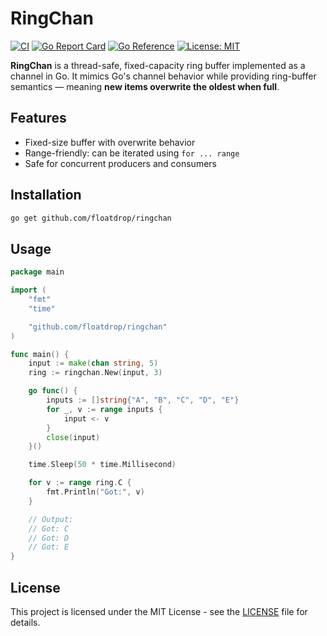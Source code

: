 # RingChan

[![CI](https://github.com/floatdrop/ringchan/actions/workflows/ci.yaml/badge.svg)](https://github.com/floatdrop/ringchan/actions/workflows/ci.yaml)
[![Go Report Card](https://goreportcard.com/badge/github.com/floatdrop/ringchan)](https://goreportcard.com/report/github.com/floatdrop/ringchan)
[![Go Reference](https://pkg.go.dev/badge/github.com/floatdrop/ringchan.svg)](https://pkg.go.dev/github.com/floatdrop/ringchan)
[![License: MIT](https://img.shields.io/badge/License-MIT-yellow.svg)](https://opensource.org/licenses/MIT)

**RingChan** is a thread-safe, fixed-capacity ring buffer implemented as a channel in Go. It mimics Go's channel behavior while providing ring-buffer semantics — meaning **new items overwrite the oldest when full**.

## Features

- Fixed-size buffer with overwrite behavior
- Range-friendly: can be iterated using `for ... range`
- Safe for concurrent producers and consumers

## Installation

```bash
go get github.com/floatdrop/ringchan
```

## Usage

```go
package main

import (
	"fmt"
	"time"

	"github.com/floatdrop/ringchan"
)

func main() {
	input := make(chan string, 5)
	ring := ringchan.New(input, 3)

	go func() {
		inputs := []string{"A", "B", "C", "D", "E"}
		for _, v := range inputs {
			input <- v
		}
		close(input)
	}()

	time.Sleep(50 * time.Millisecond)

	for v := range ring.C {
		fmt.Println("Got:", v)
	}

	// Output:
	// Got: C
	// Got: D
	// Got: E
}
```

## License

This project is licensed under the MIT License - see the [LICENSE](LICENSE) file for details.
